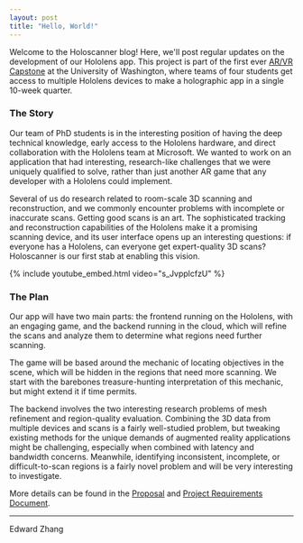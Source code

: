 ```yaml
---
layout: post
title: "Hello, World!"
---
```


Welcome to the Holoscanner blog! Here, we'll post regular updates on the
development of our Hololens app. This project is part of the first ever
[AR/VR Capstone](http://courses.cs.washington.edu/courses/cse481v/16sp/home.php)
at the University of Washington, where teams of four students get access to
multiple Hololens devices to make a holographic app in a single 10-week quarter.

### The Story ###
Our team of PhD students is in the interesting position of having the
deep technical knowledge, early access to the Hololens hardware, and
direct collaboration with the Hololens team at Microsoft.
We wanted to work on an application that had interesting,
research-like challenges that we were uniquely qualified to solve, rather
than just another AR game that any developer with a Hololens could implement.

Several of us do research related to room-scale 3D scanning and reconstruction, and
we commonly encounter problems with incomplete or inaccurate scans. Getting good scans
is an art. The sophisticated tracking and reconstruction capabilities
of the Hololens make it a promising scanning device, and its user interface
opens up an interesting questions: if everyone has a Hololens, can everyone
get expert-quality 3D scans? Holoscanner is our first stab at enabling this
vision.

{% include youtube_embed.html video="s_JvpplcfzU" %}

### The Plan ###
Our app will have two main parts: the frontend running on the Hololens, with an
engaging game, and the backend running in the cloud, which will refine the
scans and analyze them to determine what regions need further scanning.

The game will be based around the mechanic of locating objectives in the scene,
which will be hidden in the regions that need more scanning. We start with the barebones
treasure-hunting interpretation of this mechanic, but might extend it if time permits.

The backend involves the two interesting research problems of mesh refinement and region-quality
evaluation. Combining the 3D data from multiple devices and scans is a fairly well-studied problem,
but tweaking existing methods for the unique demands of augmented reality applications might be
challenging, especially when combined with latency and bandwidth concerns. Meanwhile, identifying
inconsistent, incomplete, or difficult-to-scan regions is a fairly novel problem and will be
very interesting to investigate.

More details can be found in the [Proposal](/proposal) and [Project Requirements Document](/prd).

---

Edward Zhang
